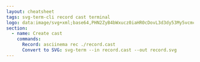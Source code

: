 ```yaml
---
layout: cheatsheet
tags: svg-term-cli record cast terminal
logo: data:image/svg+xml;base64,PHN2ZyB4bWxucz0iaHR0cDovL3d3dy53My5vcmcvMjAwMC9zdmciIHZpZXdCb3g9IjAgMCAxMDAwIDEwMDAiPjxkZWZzPjxtYXNrIGlkPSJhIj48cmVjdCB3aWR0aD0iMTAwJSIgaGVpZ2h0PSIxMDAlIiBmaWxsPSIjZmZmIi8+PHBhdGggZD0iTTcwMCA1MDAgNDAwIDMyNi43OTV2MzQ2LjQxeiIvPjwvbWFzaz48L2RlZnM+PHBhdGggZmlsbD0iI2Q0MDAwMCIgZD0iTTEwMDAgNTAwIDI1MCA2Ni45ODd2ODY2LjAyNnoiIG1hc2s9InVybCgjYSkiLz48cGF0aCBzdHJva2U9IiNkNDAwMDAiIHN0cm9rZS13aWR0aD0iOTAiIGQ9Im02NzMuMjA1IDQwMC0zNDYuNDEgMjAwIi8+PC9zdmc+
section:
  - name: Create cast
    commands:
      Record: asciinema rec ./record.cast
      Convert to SVG: svg-term --in record.cast --out record.svg
---
```

